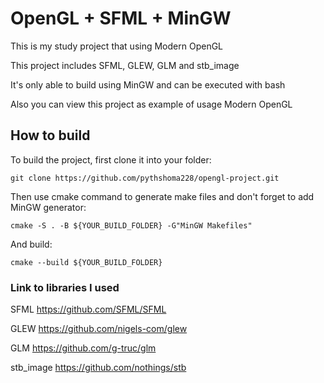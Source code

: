 # OpenGL + SFML + MinGW
This is my study project that using Modern OpenGL


This project includes SFML, GLEW, GLM and stb_image


It's only able to build using MinGW and can be executed with bash


Also you can view this project as example of usage Modern OpenGL



## How to build
To build the project, first clone it into your folder:
```
git clone https://github.com/pythshoma228/opengl-project.git
```
Then use cmake command to generate make files and don't forget to add MinGW generator:
```
cmake -S . -B ${YOUR_BUILD_FOLDER} -G"MinGW Makefiles"
```
And build:
```
cmake --build ${YOUR_BUILD_FOLDER}
```

### Link to libraries I used

SFML https://github.com/SFML/SFML


GLEW https://github.com/nigels-com/glew


GLM https://github.com/g-truc/glm


stb_image https://github.com/nothings/stb
